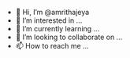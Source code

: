 - 👋 Hi, I’m @amrithajeya
- 👀 I’m interested in ...
- 🌱 I’m currently learning ...
- 💞️ I’m looking to collaborate on ...
- 📫 How to reach me ...

<!---
amrithajeya/amrithajeya is a ✨ special ✨ repository because its `README.md` (this file) appears on your GitHub profile.
You can click the Preview link to take a look at your changes.
--->
